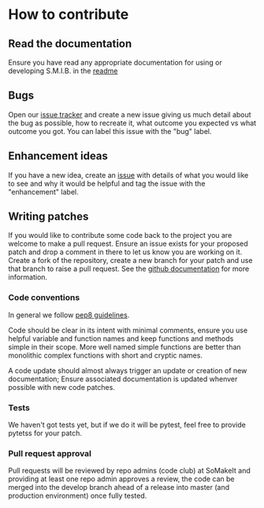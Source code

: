 # How to contribute
## Read the documentation
Ensure you have read any appropriate documentation for using or developing S.M.I.B. in the [readme](https://github.com/somakeit/S.M.I.B./blob/develop/README.md)

## Bugs
Open our [issue tracker](https://github.com/somakeit/S.M.I.B./issues) and create a new issue giving us much detail about the bug as possible, how to recreate it, what outcome you expected vs what outcome you got. You can label this issue with the "bug" label.

## Enhancement ideas
If you have a new idea, create an [issue](https://github.com/somakeit/S.M.I.B./issues) with details of what you would like to see and why it would be helpful and tag the issue with the "enhancement" label.

## Writing patches
If you would like to contribute some code back to the project you are welcome to make a pull request. Ensure an issue exists for your proposed patch and drop a comment in there to let us know you are working on it. Create a fork of the repository, create a new branch for your patch and use that branch to raise a pull request. See the [github documentation](https://docs.github.com/en/pull-requests/collaborating-with-pull-requests/proposing-changes-to-your-work-with-pull-requests/creating-a-pull-request) for more information.

### Code conventions
In general we follow [pep8 guidelines](https://peps.python.org/pep-0008/).

Code should be clear in its intent with minimal comments, ensure you use helpful variable and function names and keep functions and methods simple in their scope. More well named simple functions are better than monolithic complex functions with short and cryptic names.

A code update should almost always trigger an update or creation of new documentation; Ensure associated documentation is updated whenver possible with new code patches.

### Tests
We haven't got tests yet, but if we do it will be pytest, feel free to provide pytetss for your patch.

### Pull request approval
Pull requests will be reviewed by repo admins (code club) at SoMakeIt and providing at least one repo admin approves a review, the code can be merged into the develop branch ahead of a release into master (and production environment) once fully tested.
